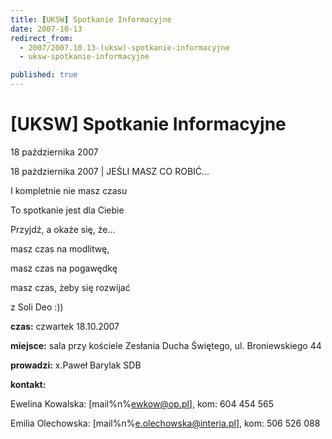 ```yaml
---
title: [UKSW] Spotkanie Informacyjne
date: 2007-10-13
redirect_from: 
  - 2007/2007.10.13-(uksw)-spotkanie-informacyjne
  - uksw-spotkanie-informacyjne

published: true
---
```




# [UKSW] Spotkanie Informacyjne

<time>18 października 2007</time>

18 października 2007 | JEŚLI MASZ CO ROBIĆ...

 

I kompletnie nie masz czasu

To spotkanie jest dla Ciebie

Przyjdź, a okaże się, że...

masz czas na modlitwę,

masz czas na pogawędkę

masz czas, żeby się rozwijać

z Soli Deo :))

**czas:** czwartek 18.10.2007

**miejsce:** sala przy kościele Zesłania Ducha Świętego, ul. Broniewskiego 44

**prowadzi:** x.Paweł Barylak SDB

**kontakt:**

Ewelina Kowalska: [mail%n%ewkow@op.pl], kom: 604 454 565

Emilia Olechowska: [mail%n%e.olechowska@interia.pl], kom: 506 526 088 

         


<!--CONTENT FROM OLD SERVER (jos before 2013): 18 października 2007 | JEŚLI MASZ CO ROBIĆ...

 

I kompletnie nie masz czasu

To spotkanie jest dla Ciebie

Przyjdź, a okaże się, że...

masz czas na modlitwę,

masz czas na pogawędkę

masz czas, żeby się rozwijać

z Soli Deo :))



**czas:** czwartek 18.10.2007



**miejsce:** sala przy kościele Zesłania Ducha Świętego, ul. Broniewskiego 44



**prowadzi:** x.Paweł Barylak SDB



**kontakt:**

Ewelina Kowalska: [mail%n%ewkow@op.pl], kom: 604 454 565

Emilia Olechowska: [mail%n%e.olechowska@interia.pl], kom: 506 526 088 

         

         
-->

<!--{{json:{"created_date":"2007-10-13 14:12:43","publish_down":"0000-00-00 00:00:00","id":"519"}}}-->
